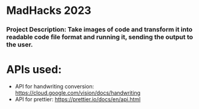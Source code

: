 # MadHacks 2023
### Project Description: Take images of code and transform it into readable code file format and running it, sending the output to the user.

# APIs used:
- API for handwriting conversion: https://cloud.google.com/vision/docs/handwriting 
- API for prettier: https://prettier.io/docs/en/api.html 



